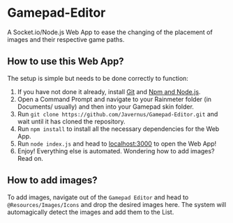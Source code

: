 # Gamepad-Editor
A Socket.io/Node.js Web App to ease the changing of the placement of images and their respective game paths. 

## How to use this Web App?

The setup is simple but needs to be done correctly to function:

1. If you have not done it already, install [Git](https://git-scm.com/download/win) and [Npm and Node.js](https://www.npmjs.com/get-npm).
2. Open a Command Prompt and navigate to your Rainmeter folder (in Documents/ usually) and then into your Gamepad skin folder.
3. Run `git clone https://github.com/Javernus/Gamepad-Editor.git` and wait until it has cloned the repository.
4. Run `npm install` to install all the necessary dependencies for the Web App.
5. Run `node index.js` and head to [localhost:3000](localhost:3000) to open the Web App!
6. Enjoy! Everything else is automated. Wondering how to add images? Read on.

## How to add images?

To add images, navigate out of the `Gamepad Editor` and head to `@Resources/Images/Icons` and drop the desired images here. 
The system will automagically detect the images and add them to the List.
